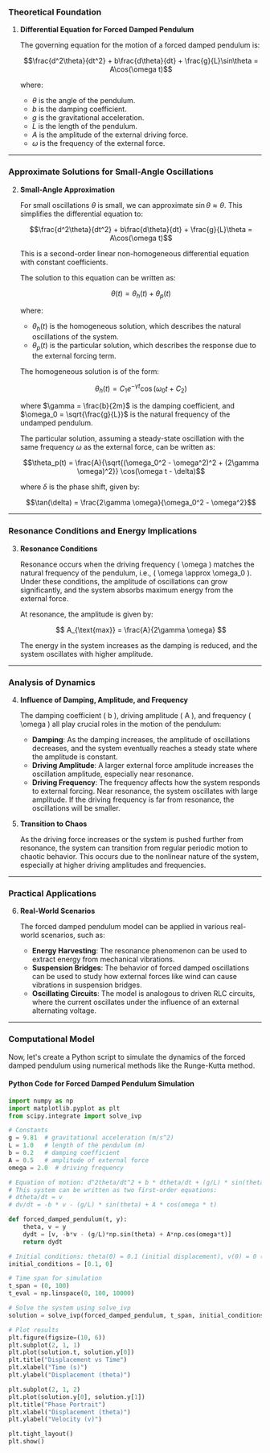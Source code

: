 ### Theoretical Foundation

1. **Differential Equation for Forced Damped Pendulum**

   The governing equation for the motion of a forced damped pendulum is:

   $$\frac{d^2\theta}{dt^2} + b\frac{d\theta}{dt} + \frac{g}{L}\sin\theta = A\cos(\omega t)$$

   where:
   - $\theta$ is the angle of the pendulum.
   - $b$ is the damping coefficient.
   - $g$ is the gravitational acceleration.
   - $L$ is the length of the pendulum.
   - $A$ is the amplitude of the external driving force.
   - $\omega$ is the frequency of the external force.

---

### Approximate Solutions for Small-Angle Oscillations

2. **Small-Angle Approximation**

   For small oscillations $\theta$ is small, we can approximate $\sin\theta \approx \theta$. This simplifies the differential equation to:

   $$\frac{d^2\theta}{dt^2} + b\frac{d\theta}{dt} + \frac{g}{L}\theta = A\cos(\omega t)$$

   This is a second-order linear non-homogeneous differential equation with constant coefficients.

   The solution to this equation can be written as:

   $$\theta(t) = \theta_h(t) + \theta_p(t)$$

   where:
   - $\theta_h(t)$ is the homogeneous solution, which describes the natural oscillations of the system.
   - $\theta_p(t)$ is the particular solution, which describes the response due to the external forcing term.

   The homogeneous solution is of the form:

   $$\theta_h(t) = C_1 e^{-\gamma t} \cos(\omega_0 t + C_2)$$

   where $\gamma = \frac{b}{2m}$ is the damping coefficient, and $\omega_0 = \sqrt{\frac{g}{L}}$ is the natural frequency of the undamped pendulum.

   The particular solution, assuming a steady-state oscillation with the same frequency $\omega$ as the external force, can be written as:

   $$\theta_p(t) = \frac{A}{\sqrt{(\omega_0^2 - \omega^2)^2 + (2\gamma \omega)^2}} \cos(\omega t - \delta)$$

   where $\delta$ is the phase shift, given by:

   $$\tan(\delta) = \frac{2\gamma \omega}{\omega_0^2 - \omega^2}$$

---

### Resonance Conditions and Energy Implications

3. **Resonance Conditions**

   Resonance occurs when the driving frequency \( \omega \) matches the natural frequency of the pendulum, i.e., \( \omega \approx \omega_0 \). Under these conditions, the amplitude of oscillations can grow significantly, and the system absorbs maximum energy from the external force.

   At resonance, the amplitude is given by:

   $$ A_{\text{max}} = \frac{A}{2\gamma \omega} $$

   The energy in the system increases as the damping is reduced, and the system oscillates with higher amplitude.

---

### Analysis of Dynamics

4. **Influence of Damping, Amplitude, and Frequency**

   The damping coefficient \( b \), driving amplitude \( A \), and frequency \( \omega \) all play crucial roles in the motion of the pendulum:

   - **Damping**: As the damping increases, the amplitude of oscillations decreases, and the system eventually reaches a steady state where the amplitude is constant.
   - **Driving Amplitude**: A larger external force amplitude increases the oscillation amplitude, especially near resonance.
   - **Driving Frequency**: The frequency affects how the system responds to external forcing. Near resonance, the system oscillates with large amplitude. If the driving frequency is far from resonance, the oscillations will be smaller.

5. **Transition to Chaos**

   As the driving force increases or the system is pushed further from resonance, the system can transition from regular periodic motion to chaotic behavior. This occurs due to the nonlinear nature of the system, especially at higher driving amplitudes and frequencies.

---

### Practical Applications

6. **Real-World Scenarios**

   The forced damped pendulum model can be applied in various real-world scenarios, such as:

   - **Energy Harvesting**: The resonance phenomenon can be used to extract energy from mechanical vibrations.
   - **Suspension Bridges**: The behavior of forced damped oscillations can be used to study how external forces like wind can cause vibrations in suspension bridges.
   - **Oscillating Circuits**: The model is analogous to driven RLC circuits, where the current oscillates under the influence of an external alternating voltage.

---

### Computational Model

Now, let's create a Python script to simulate the dynamics of the forced damped pendulum using numerical methods like the Runge-Kutta method.

#### Python Code for Forced Damped Pendulum Simulation

```python
import numpy as np
import matplotlib.pyplot as plt
from scipy.integrate import solve_ivp

# Constants
g = 9.81  # gravitational acceleration (m/s^2)
L = 1.0   # length of the pendulum (m)
b = 0.2   # damping coefficient
A = 0.5   # amplitude of external force
omega = 2.0  # driving frequency

# Equation of motion: d^2theta/dt^2 + b * dtheta/dt + (g/L) * sin(theta) = A * cos(omega * t)
# This system can be written as two first-order equations:
# dtheta/dt = v
# dv/dt = -b * v - (g/L) * sin(theta) + A * cos(omega * t)

def forced_damped_pendulum(t, y):
    theta, v = y
    dydt = [v, -b*v - (g/L)*np.sin(theta) + A*np.cos(omega*t)]
    return dydt

# Initial conditions: theta(0) = 0.1 (initial displacement), v(0) = 0 (initial velocity)
initial_conditions = [0.1, 0]

# Time span for simulation
t_span = (0, 100)
t_eval = np.linspace(0, 100, 10000)

# Solve the system using solve_ivp
solution = solve_ivp(forced_damped_pendulum, t_span, initial_conditions, t_eval=t_eval)

# Plot results
plt.figure(figsize=(10, 6))
plt.subplot(2, 1, 1)
plt.plot(solution.t, solution.y[0])
plt.title("Displacement vs Time")
plt.xlabel("Time (s)")
plt.ylabel("Displacement (theta)")

plt.subplot(2, 1, 2)
plt.plot(solution.y[0], solution.y[1])
plt.title("Phase Portrait")
plt.xlabel("Displacement (theta)")
plt.ylabel("Velocity (v)")

plt.tight_layout()
plt.show()
```